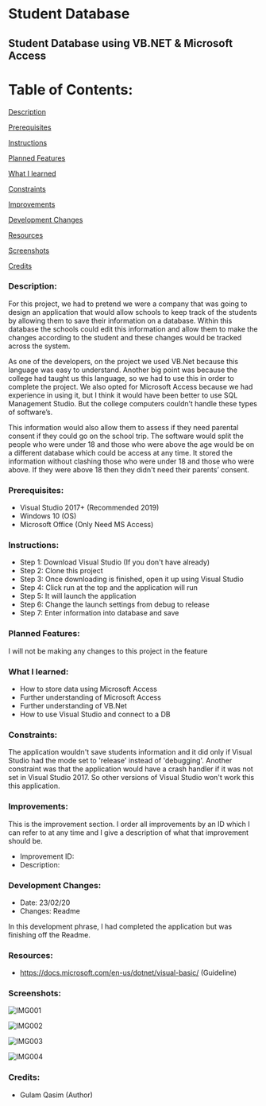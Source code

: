 # Student Database

## Student Database using VB.NET & Microsoft Access


# Table of Contents:

[Description](#Description)  
<a name="Description"/>

[Prerequisites](#Prerequisites)  
<a name="Prerequisites"/>

[Instructions](#Instructions)  
<a name="Instructions"/>

[Planned Features](#Planned_Features)  
<a name="Planned_Features"/>

[What I learned](#What_I_Learned)  
<a name="What_I_Learned"/>

[Constraints](#Constraints)  
<a name="Constraints"/>

[Improvements](#Improvements)  
<a name="Improvements"/>

[Development Changes](#Development_Changes)  
<a name="Development_Changes"/>

[Resources](#Resources)  
<a name="Resources"/>

[Screenshots](#Screenshots)
<a name="Screenshots"/>

[Credits](#Credits)  
<a name="Credits"/>

### Description:
For this project, we had to pretend we were a company that was going to design an application that would allow schools to keep track of the students by allowing them to save their information on a database. Within this database the schools could edit this information and allow them to make the changes according to the student and these changes would be tracked across the system. 

As one of the developers, on the project we used VB.Net because this language was easy to understand. Another big point was because the college had taught us this language, so we had to use this in order to complete the project. We also opted for Microsoft Access because we had experience in using it, but I think it would have been better to use SQL Management Studio. But the college computers couldn’t handle these types of software’s. 

This information would also allow them to assess if they need parental consent if they could go on the school trip. The software would split the people who were under 18 and those who were above the age would be on a different database which could be access at any time. It stored the information without clashing those who were under 18 and those who were above.  If they were above 18 then they didn't need their parents’ consent.

### Prerequisites:
- Visual Studio 2017+ (Recommended 2019)
- Windows 10 (OS)
- Microsoft Office (Only Need MS Access)

### Instructions:
- Step 1: Download Visual Studio (If you don't have already)
- Step 2: Clone this project
- Step 3: Once downloading is finished, open it up using Visual Studio
- Step 4: Click run at the top and the application will run
- Step 5: It will launch the application
- Step 6: Change the launch settings from debug to release
- Step 7: Enter information into database and save

### Planned Features:
I will not be making any changes to this project in the feature

### What I learned:
- How to store data using Microsoft Access
- Further understanding of Microsoft Access
- Further understanding of VB.Net
- How to use Visual Studio and connect to a DB

### Constraints:
The application wouldn't save students information and it did only if Visual Studio had the mode set to 'release' instead of 'debugging'. Another constraint was that the application would have a crash handler if it was not set in Visual Studio 2017. So other versions of Visual Studio won't work this this application.

### Improvements:
This is the improvement section. I order all improvements by an ID which I can refer to at any time and I give a description of what that improvement should be.

- Improvement ID:
- Description: 

### Development Changes:
- Date: 23/02/20
- Changes: Readme

In this development phrase, I had completed the application but was finishing off the Readme.

### Resources:
- https://docs.microsoft.com/en-us/dotnet/visual-basic/ (Guideline)

### Screenshots:
![IMG001](https://user-images.githubusercontent.com/45819118/71086439-dc680300-2191-11ea-901c-245fe32265bb.PNG)

![IMG002](https://user-images.githubusercontent.com/45819118/71086441-dc680300-2191-11ea-9e27-59778ea6b0b4.PNG)

![IMG003](https://user-images.githubusercontent.com/45819118/71086442-dd009980-2191-11ea-9d04-b60b4d784e12.PNG)

![IMG004](https://user-images.githubusercontent.com/45819118/71086443-dd009980-2191-11ea-99d5-6f6ff539e21d.PNG)

### Credits:
- Gulam Qasim (Author)
